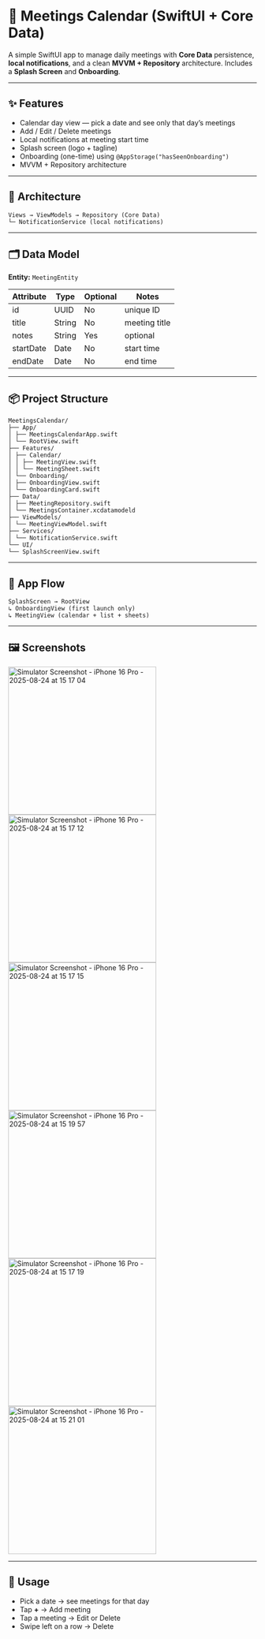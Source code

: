 # 📅 Meetings Calendar (SwiftUI + Core Data)

A simple SwiftUI app to manage daily meetings with **Core Data** persistence, **local notifications**, and a clean **MVVM + Repository** architecture. Includes a **Splash Screen** and **Onboarding**.

---

## ✨ Features
- Calendar day view — pick a date and see only that day’s meetings  
- Add / Edit / Delete meetings  
- Local notifications at meeting start time  
- Splash screen (logo + tagline)  
- Onboarding (one-time) using `@AppStorage("hasSeenOnboarding")`  
- MVVM + Repository architecture

---

## 🧱 Architecture
```
Views → ViewModels → Repository (Core Data)
└─ NotificationService (local notifications)
```
---

## 🗂 Data Model
**Entity:** `MeetingEntity`

| Attribute   | Type   | Optional | Notes         |
|-------------|--------|----------|---------------|
| id          | UUID   | No       | unique ID     |
| title       | String | No       | meeting title |
| notes       | String | Yes      | optional      |
| startDate   | Date   | No       | start time    |
| endDate     | Date   | No       | end time      |

---

## 📦 Project Structure
```
MeetingsCalendar/
├── App/
│ ├── MeetingsCalendarApp.swift
│ └── RootView.swift
├── Features/
│ ├── Calendar/
│ │ ├── MeetingView.swift
│ │ └── MeetingSheet.swift
│ └── Onboarding/
│ ├── OnboardingView.swift
│ └── OnboardingCard.swift
├── Data/
│ ├── MeetingRepository.swift
│ └── MeetingsContainer.xcdatamodeld
├── ViewModels/
│ └── MeetingViewModel.swift
├── Services/
│ └── NotificationService.swift
└── UI/
└── SplashScreenView.swift
```

---

## 🚀 App Flow
```
SplashScreen → RootView
↳ OnboardingView (first launch only)
↳ MeetingView (calendar + list + sheets)
```

---

## 🖼 Screenshots
<img width="300" alt="Simulator Screenshot - iPhone 16 Pro - 2025-08-24 at 15 17 04" src="https://github.com/user-attachments/assets/8be12479-3fdc-4c67-8093-404af2b03d29" />

<img width="300" alt="Simulator Screenshot - iPhone 16 Pro - 2025-08-24 at 15 17 12" src="https://github.com/user-attachments/assets/24122825-489f-4ff9-a6fc-099472cb0a92" />

<img width="300" alt="Simulator Screenshot - iPhone 16 Pro - 2025-08-24 at 15 17 15" src="https://github.com/user-attachments/assets/725d39d1-1d40-49d6-93b4-0668b378badf" />

<img width="300" alt="Simulator Screenshot - iPhone 16 Pro - 2025-08-24 at 15 19 57" src="https://github.com/user-attachments/assets/8fad4abd-936a-4948-bd96-fa4f02eac783" />

<img width="300" alt="Simulator Screenshot - iPhone 16 Pro - 2025-08-24 at 15 17 19" src="https://github.com/user-attachments/assets/e3e2eaf7-6c04-4f54-a011-5fb2db57722d" />

<img width="300" alt="Simulator Screenshot - iPhone 16 Pro - 2025-08-24 at 15 21 01" src="https://github.com/user-attachments/assets/987c49b1-b20d-482a-b6fb-94234bec11d4" />


---

## 🧪 Usage
- Pick a date → see meetings for that day  
- Tap **+** → Add meeting  
- Tap a meeting → Edit or Delete  
- Swipe left on a row → Delete

